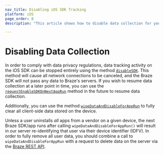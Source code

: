 ```yaml
---
nav_title: Disabling iOS SDK Tracking
platform: iOS
page_order: 8
description: "This article shows how to disable data collection for your iOS application."

---
```


# Disabling Data Collection

In order to comply with data privacy regulations, data tracking activity on the iOS SDK can be stopped entirely using the method [`disableSDK`](http://appboy.github.io/appboy-ios-sdk/docs/interface_appboy.html#a8d3b78a98420713d8590ed63c9172733). This method will cause all network connections to be canceled, and the Braze SDK will not pass any data to Braze's servers. If you wish to resume data collection at a later point in time, you can use the [`requestEnableSDKOnNextAppRun`](http://appboy.github.io/appboy-ios-sdk/docs/interface_appboy.html#a781078a40a3db0de64ac82dcae3b595b) method in the future to resume data collection.

Additionally, you can use the method [`wipeDataAndDisableForAppRun`](http://appboy.github.io/appboy-ios-sdk/docs/interface_appboy.html#ac8d580f60ec0608cd91240a8a3aa23a3) to fully clear all client-side data stored on the device.

Unless a user uninstalls *all* apps from a vendor on a given device, the next Braze SDK/app runs after calling `wipeDataAndDisableForAppRun()` will result in our server re-identifying that user via their device identifier (IDFV). In order to fully remove all user data, you should combine a call to `wipeDataAndDisableForAppRun` with a request to delete data on the server via the [Braze REST API]({{site.baseurl}}/developer_guide/rest_api/user_data/#user-delete-endpoint).
